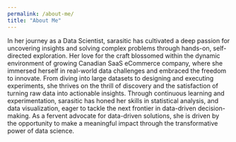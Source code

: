 ```yaml
---
permalink: /about-me/
title: "About Me"
---
```



In her journey as a Data Scientist, sarasitic has cultivated a deep passion for uncovering insights and solving complex problems through hands-on, self-directed exploration. Her love for the craft blossomed within the dynamic environment of growing Canadian SaaS eCommerce company, where she immersed herself in real-world data challenges and embraced the freedom to innovate. From diving into large datasets to designing and executing experiments, she thrives on the thrill of discovery and the satisfaction of turning raw data into actionable insights. Through continuous learning and experimentation, sarasitic has honed her skills in statistical analysis, and data visualization, eager to tackle the next frontier in data-driven decision-making. As a fervent advocate for data-driven solutions, she is driven by the opportunity to make a meaningful impact through the transformative power of data science.